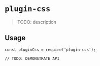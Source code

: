 # `plugin-css`

> TODO: description

## Usage

```
const pluginCss = require('plugin-css');

// TODO: DEMONSTRATE API
```
